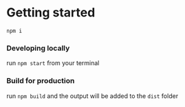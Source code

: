 # Getting started

`npm i`

### Developing locally

run `npm start` from your terminal

### Build for production

run `npm build` and the output will be added to the `dist` folder
